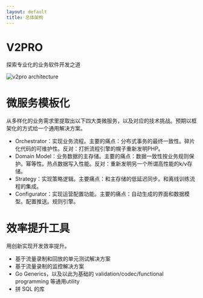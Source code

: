 ```yaml
---
layout: default
title: 总体架构
---
```


# V2PRO 

探索专业化的业务软件开发之道

![v2pro architecture](https://docs.google.com/drawings/d/e/2PACX-1vR4gK59DB8KuNP_5CmrZJrGkjkeaYukA1T-bKRSVqDfe3HuYZ2XqW7UG6EFD4dRCpUEHXkG1Pdimal7/pub?w=1084&h=422)

# 微服务模板化

从多样化的业务需求里提取出以下四大类微服务，以及对应的技术挑战。预期以框架化的方式给一个通用解决方案。

* Orchestrator：实现业务流程。主要的痛点：分布式事务的最终一致性。碎片化代码的可维护性。反对：打折流程引擎的幌子重新发明PHP。
* Domain Model：业务数据的主存储。主要的痛点：数据一致性按业务规则保护。幂等性。热点数据写入性能。反对：重新发明另一个所谓高性能的k/v存储。
* Strategy：实现策略逻辑。主要痛点：和主存储的低延迟同步。和离线训练流程的集成。
* Configurator：实现运营配置功能。主要的痛点：自动生成的界面和数据模型。配置推送。规则引擎。

# 效率提升工具

用创新实现开发效率提升。

* 基于流量录制和回放的单元测试解决方案
* 基于流量录制的监控解决方案
* Go Generics，以及以此为基础的 validation/codec/functional programming 等通用utility
* 拼 SQL 的库
